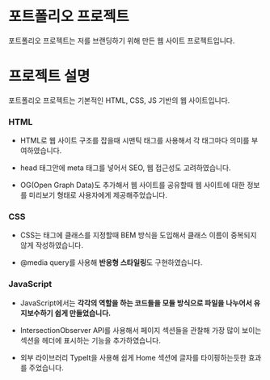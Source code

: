 # 포트폴리오 프로젝트

포트폴리오 프로젝트는 저를 브랜딩하기 위해 만든 웹 사이트 프로젝트입니다.

# 프로젝트 설명

포트폴리오 프로젝트는 기본적인 HTML, CSS, JS 기반의 웹 사이트입니다.

### HTML

- HTML로 웹 사이트 구조를 잡을때 시맨틱 태그를 사용해서 각 태그마다 의미를 부여하였습니다.

- head 태그안에 meta 태그를 넣어서 SEO, 웹 접근성도 고려하였습니다.

- OG(Open Graph Data)도 추가해서 웹 사이트를 공유할때 웹 사이트에 대한 정보를 미리보기 형태로
  사용자에게 제공해주었습니다.

### CSS

- CSS는 태그에 클래스를 지정할때 BEM 방식을 도입해서 클래스 이름이 중복되지 않게 작성하였습니다.

- @media query를 사용해 **반응형 스타일링**도 구현하였습니다.

### JavaScript

- JavaScript에서는 **각각의 역할을 하는 코드들을 모듈 방식으로 파일을 나누어서 유지보수하기 쉽게 만들었습니다.**

- IntersectionObserver API를 사용해서 페이지 섹션들을 관찰해 가장 많이 보이는 섹션을 헤더에 표시하는 기능을 추가하였습니다.

- 외부 라이브러리 TypeIt을 사용해 쉽게 Home 섹션에 글자를 타이핑하는듯한 효과를 주었습니다.
